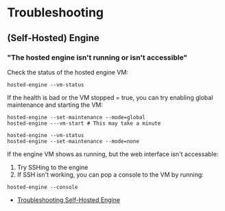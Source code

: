 # Troubleshooting


## (Self-Hosted) Engine

### "The hosted engine isn't running or isn't accessible"

Check the status of the hosted engine VM:

```shell
hosted-engine --vm-status
```

If the health is bad or the VM stopped = true, you can try enabling global maintenance and starting the VM:

```shell
hosted-engine --set-maintenance --mode=global
hosted-engine ---vm-start # This may take a minute

hosted-engine --vm-status
hosted-engine --set-maintenance --mode=none
```

If the engine VM shows as running, but the web interface isn't accessable:

1. Try SSHing to the engine
2. If SSH isn't working, you can pop a console to the VM by running:

```shell
hosted-engine --console
```

- [Troubleshooting Self-Hosted Engine](https://www.ovirt.org/documentation/self-hosted/chap-Troubleshooting/)